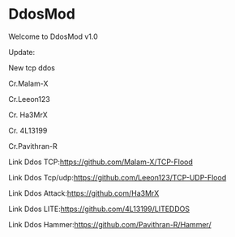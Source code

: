 # DdosMod

Welcome to DdosMod v1.0

Update:

New tcp ddos

Cr.Malam-X

Cr.Leeon123

Cr. Ha3MrX

Cr. 4L13199

Cr.Pavithran-R

Link Ddos TCP:https://github.com/Malam-X/TCP-Flood

Link Ddos Tcp/udp:https://github.com/Leeon123/TCP-UDP-Flood

Link Ddos Attack:https://github.com/Ha3MrX

Link Ddos LITE:https://github.com/4L13199/LITEDDOS

Link Ddos Hammer:https://github.com/Pavithran-R/Hammer/
